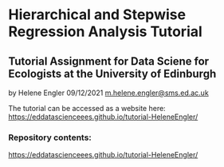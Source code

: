 # Hierarchical and Stepwise Regression Analysis Tutorial
## Tutorial Assignment for Data Sciene for Ecologists at the University of Edinburgh
by Helene Engler
09/12/2021
m.helene.engler@sms.ed.ac.uk

The tutorial can be accessed as a website here: https://eddatascienceees.github.io/tutorial-HeleneEngler/

### Repository contents:

https://eddatascienceees.github.io/tutorial-HeleneEngler/
